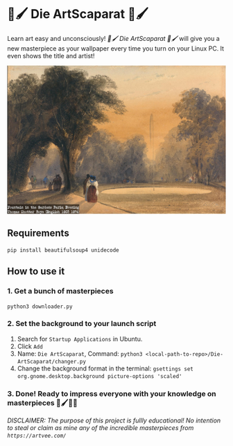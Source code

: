 # 🎨🖌️ Die ArtScaparat 🎨🖌️

Learn art easy and unconsciously! _🎨🖌️ Die ArtScaparat 🎨🖌️_ will give you a new masterpiece as your wallpaper every time you turn on your Linux PC.
It even shows the title and artist!

![My wallpaper today!](show.png)

## Requirements

```
pip install beautifulsoup4 unidecode
```

## How to use it

### 1. Get a bunch of masterpieces

```
python3 downloader.py
```

### 2. Set the background to your launch script
1. Search for `Startup Applications` in Ubuntu.
2. Click `Add`
3. Name: `Die ArtScaparat`, Command: `python3 <local-path-to-repo>/Die-ArtScaparat/changer.py`
4. Change the background format in the terminal: `gsettings set org.gnome.desktop.background picture-options 'scaled'`

### 3. Done! Ready to impress everyone with your knowledge on masterpieces 🎨🖌️👨‍🎨

_DISCLAIMER: The purpose of this project is fullly educational! No intention to steal or claim as mine any of the incredible masterpieces from `https://artvee.com/`_
